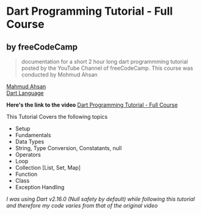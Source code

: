 # Dart Programming Tutorial - Full Course
## by freeCodeCamp

>documentation for a short 2 hour long dart programmming tutorial posted by the YouTube Channel of freeCodeCamp. This course was conducted by Mohmud Ahsan  

[Mahmud Ahsan](https://github.com/mahmudahsan/)  
[Dart Language](https://dart.dev/)

**Here's the link to the video**
[Dart Programming Tutorial - Full Course](https://www.youtube.com/watch?v=Ej_Pcr4uC2Q&t=919s)

This Tutorial Covers the following topics  
- Setup
- Fundamentals
- Data Types
- String, Type Conversion, Constatants, null
- Operators
- Loop
- Collection [List, Set, Map]
- Function
- Class 
- Exception Handling

*I was using Dart v2.16.0 (Null safety by default) while following this tutorial and therefore my code varies from that of the original video*
